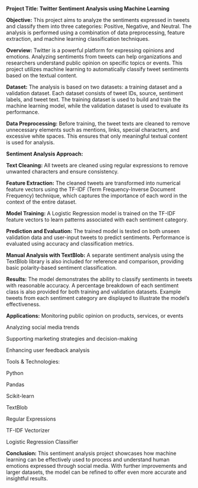 **Project Title: Twitter Sentiment Analysis using Machine Learning**

**Objective:**
This project aims to analyze the sentiments expressed in tweets and classify them into three categories: Positive, Negative, and Neutral. The analysis is performed using a combination of data preprocessing, feature extraction, and machine learning classification techniques.

**Overview:**
Twitter is a powerful platform for expressing opinions and emotions. Analyzing sentiments from tweets can help organizations and researchers understand public opinion on specific topics or events. This project utilizes machine learning to automatically classify tweet sentiments based on the textual content.

**Dataset:**
The analysis is based on two datasets: a training dataset and a validation dataset. Each dataset consists of tweet IDs, source, sentiment labels, and tweet text. The training dataset is used to build and train the machine learning model, while the validation dataset is used to evaluate its performance.

**Data Preprocessing:**
Before training, the tweet texts are cleaned to remove unnecessary elements such as mentions, links, special characters, and excessive white spaces. This ensures that only meaningful textual content is used for analysis.

**Sentiment Analysis Approach:**

**Text Cleaning:**
All tweets are cleaned using regular expressions to remove unwanted characters and ensure consistency.

**Feature Extraction:**
The cleaned tweets are transformed into numerical feature vectors using the TF-IDF (Term Frequency-Inverse Document Frequency) technique, which captures the importance of each word in the context of the entire dataset.

**Model Training:**
A Logistic Regression model is trained on the TF-IDF feature vectors to learn patterns associated with each sentiment category.

**Prediction and Evaluation:**
The trained model is tested on both unseen validation data and user-input tweets to predict sentiments. Performance is evaluated using accuracy and classification metrics.

**Manual Analysis with TextBlob:**
A separate sentiment analysis using the TextBlob library is also included for reference and comparison, providing basic polarity-based sentiment classification.

**Results:**
The model demonstrates the ability to classify sentiments in tweets with reasonable accuracy. A percentage breakdown of each sentiment class is also provided for both training and validation datasets. Example tweets from each sentiment category are displayed to illustrate the model’s effectiveness.

**Applications:**
Monitoring public opinion on products, services, or events

Analyzing social media trends

Supporting marketing strategies and decision-making

Enhancing user feedback analysis

Tools & Technologies:

Python

Pandas

Scikit-learn

TextBlob

Regular Expressions

TF-IDF Vectorizer

Logistic Regression Classifier

**Conclusion:**
This sentiment analysis project showcases how machine learning can be effectively used to process and understand human emotions expressed through social media. With further improvements and larger datasets, the model can be refined to offer even more accurate and insightful results.
